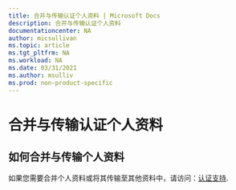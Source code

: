```yaml
---
title: 合并与传输认证个人资料 | Microsoft Docs
description: 合并与传输认证个人资料
documentationcenter: NA
author: micsullivan
ms.topic: article
ms.tgt_pltfrm: NA
ms.workload: NA
ms.date: 03/31/2021
ms.author: msulliv
ms.prod: non-product-specific
---
```


# 合并与传输认证个人资料

## 如何合并与传输个人资料

如果您需要合并个人资料或将其传输至其他资料中，请访问：[认证支持](/learn/certifications/help).